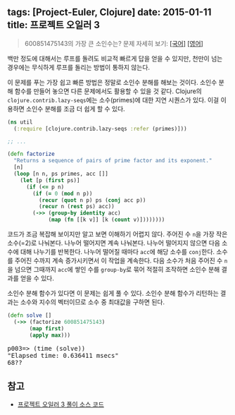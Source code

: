 tags: [Project-Euler, Clojure]
date: 2015-01-11
title: 프로젝트 오일러 3
---
> 600851475143의 가장 큰 소인수는?
> 문제 자세히 보기: [[국어]](http://euler.synap.co.kr/prob_detail.php?id=3) [[영어]](https://projecteuler.net/problem=3)

백만 정도에 대해서는 루프를 돌려도 비교적 빠르게 답을 얻을 수 있지만, 천만이 넘는 경우에는 무식하게 루프를 돌리는 방법이 통하지 않는다.
<!--more-->

이 문제를 푸는 가장 쉽고 빠른 방법은 정말로 소인수 분해를 해보는 것이다. 소인수 분해 함수를 만들어 놓으면 다른 문제에서도 활용할 수 있을 것 같다. Clojure의 `clojure.contrib.lazy-seqs`에는 소수(primes)에 대한 지연 시퀀스가 있다. 이걸 이용하면 소인수 분해를 조금 더 쉽게 할 수 있다.

```clojure
(ns util
  (:require [clojure.contrib.lazy-seqs :refer (primes)]))

;; ...

(defn factorize
  "Returns a sequence of pairs of prime factor and its exponent."
  [n]
  (loop [n n, ps primes, acc []]
    (let [p (first ps)]
      (if (<= p n)
        (if (= 0 (mod n p))
          (recur (quot n p) ps (conj acc p))
          (recur n (rest ps) acc))
        (->> (group-by identity acc)
             (map (fn [[k v]] [k (count v)])))))))
```

코드가 조금 복잡해 보이지만 알고 보면 이해하기 어렵지 않다. 주어진 수 `n`을 가장 작은 소수(=2)로 나눠본다. 나누어 떨어지면 계속 나눠본다. 나누어 떨어지지 않으면 다음 소수에 대해 나누기를 반복한다. 나누어 떨어질 때마다 `acc`에 해당 소수를 `conj`한다. 소수를 주어진 수까지 계속 증가시키면서 이 작업을 계속한다. 다음 소수가 처음 주어진 수 `n`을 넘으면 그때까지 `acc`에 쌓인 수를 `group-by`로 묶어 적절히 조작하면 소인수 분해 결과를 얻을 수 있다.

소인수 분해 함수가 있다면 이 문제는 쉽게 풀 수 있다. 소인수 분해 함수가 리턴하는 결과는 소수와 지수의 벡터이므로 소수 중 최대값을 구하면 된다.

```clojure
(defn solve []
  (->> (factorize 600851475143)
       (map first)
       (apply max)))
```

<pre class="console">
p003=> (time (solve))
"Elapsed time: 0.636411 msecs"
68??
</pre>

## 참고
* [프로젝트 오일러 3 풀이 소스 코드](https://github.com/ntalbs/euler/blob/master/src/p003.clj)
